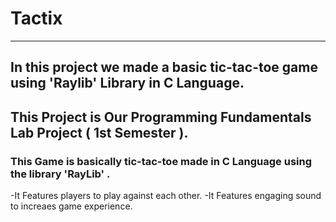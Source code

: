 # Tactix
---

## In this project we made a basic tic-tac-toe game using 'Raylib' Library in C Language.
This Project is Our Programming Fundamentals Lab Project ( 1st Semester ).
---

### This Game is basically tic-tac-toe made in C Language using the library 'RayLib' . 
-It Features players to play against each other.
-It Features engaging sound to increaes game experience.




